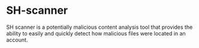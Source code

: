# SH-scanner
SH scanner is a potentially malicious content analysis tool that provides the ability to easily and quickly detect how malicious files were located in an account.
